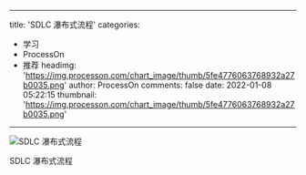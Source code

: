 
---
title: 'SDLC 瀑布式流程'
categories: 
 - 学习
 - ProcessOn
 - 推荐
headimg: 'https://img.processon.com/chart_image/thumb/5fe4776063768932a27b0035.png'
author: ProcessOn
comments: false
date: 2022-01-08 05:22:15
thumbnail: 'https://img.processon.com/chart_image/thumb/5fe4776063768932a27b0035.png'
---

<div>   
<img class="thumb" alt="SDLC 瀑布式流程" src="https://img.processon.com/chart_image/thumb/5fe4776063768932a27b0035.png" referrerpolicy="no-referrer">
<p>SDLC 瀑布式流程</p>  
</div>
            